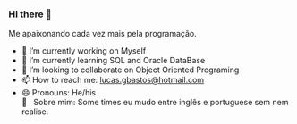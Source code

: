 ### Hi there 👋
Me apaixonando cada vez mais pela programação.
- 🔭 I’m currently working on Myself
- 🌱 I’m currently learning SQL and Oracle DataBase
- 👯 I’m looking to collaborate on Object Oriented Programing
- 📫 How to reach me: lucas.gbastos@hotmail.com
- 😄 Pronouns: He/his
<br/> 💬  &nbsp; Sobre mim: Some times eu mudo entre inglês e portuguese sem nem realise.

<!--
**lgBastos/lgBastos** is a ✨ _special_ ✨ repository because its `README.md` (this file) appears on your GitHub profile.

Here are some ideas to get you started:


- 👯 I’m looking to collaborate on Object Oriented Programing
- 🤔 I’m looking for help with ...
- 💬 Ask me about ...
- 📫 How to reach me: lucas.gbastos@hotmail.com
- 😄 Pronouns: He/his
- ⚡ Fun fact: ...
-->
